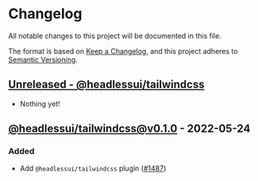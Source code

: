 # Changelog

All notable changes to this project will be documented in this file.

The format is based on [Keep a Changelog](https://keepachangelog.com/en/1.0.0/),
and this project adheres to [Semantic Versioning](https://semver.org/spec/v2.0.0.html).

## [Unreleased - @headlessui/tailwindcss]

- Nothing yet!

## [@headlessui/tailwindcss@v0.1.0] - 2022-05-24

### Added

- Add `@headlessui/tailwindcss` plugin ([#1487](https://github.com/tailwindlabs/headlessui/pull/1487))

[unreleased - @headlessui/tailwindcss]: https://github.com/tailwindlabs/headlessui/compare/@headlessui/tailwindcss@v0.1.0...HEAD
[@headlessui/tailwindcss@v0.1.0]: https://github.com/tailwindlabs/headlessui/releases/tag/@headlessui/tailwindcss@v0.1.0
